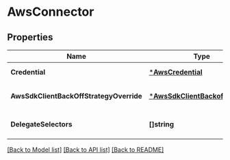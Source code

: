 # AwsConnector

## Properties
Name | Type | Description | Notes
------------ | ------------- | ------------- | -------------
**Credential** | [***AwsCredential**](AwsCredential.md) |  | [default to null]
**AwsSdkClientBackOffStrategyOverride** | [***AwsSdkClientBackoffStrategy**](AwsSdkClientBackoffStrategy.md) |  | [optional] [default to null]
**DelegateSelectors** | **[]string** |  | [optional] [default to null]

[[Back to Model list]](../README.md#documentation-for-models) [[Back to API list]](../README.md#documentation-for-api-endpoints) [[Back to README]](../README.md)

